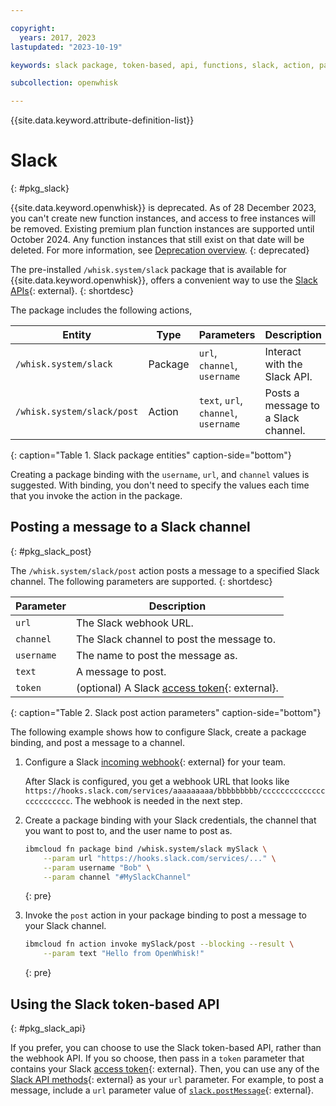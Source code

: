 ```yaml
---

copyright:
  years: 2017, 2023
lastupdated: "2023-10-19"

keywords: slack package, token-based, api, functions, slack, action, package

subcollection: openwhisk

---
```


{{site.data.keyword.attribute-definition-list}}

# Slack
{: #pkg_slack}

{{site.data.keyword.openwhisk}} is deprecated. As of 28 December 2023, you can't create new function instances, and access to free instances will be removed. Existing premium plan function instances are supported until October 2024. Any function instances that still exist on that date will be deleted. For more information, see [Deprecation overview](/docs/openwhisk?topic=openwhisk-dep-overview).
{: deprecated}

The pre-installed `/whisk.system/slack` package that is available for {{site.data.keyword.openwhisk}}, offers a convenient way to use the [Slack APIs](https://api.slack.com/){: external}.
{: shortdesc}

The package includes the following actions,

| Entity | Type | Parameters | Description |
| --- | --- | --- | --- |
| `/whisk.system/slack` | Package | `url`, `channel`, `username` | Interact with the Slack API. |
| `/whisk.system/slack/post` | Action | `text`, `url`, `channel`, `username` | Posts a message to a Slack channel. |
{: caption="Table 1. Slack package entities" caption-side="bottom"}


Creating a package binding with the `username`, `url`, and `channel` values is suggested. With binding, you don't need to specify the values each time that you invoke the action in the package.

## Posting a message to a Slack channel
{: #pkg_slack_post}

The `/whisk.system/slack/post` action posts a message to a specified Slack channel. The following parameters are supported.
{: shortdesc}

| Parameter | Description |
| --- | --- |
| `url` | The Slack webhook URL. |
| `channel` | The Slack channel to post the message to. |
| `username` | The name to post the message as. |
| `text` | A message to post. |
| `token` | (optional) A Slack [access token](https://api.slack.com/tokens){: external}. |
{: caption="Table 2. Slack post action parameters" caption-side="bottom"}

The following example shows how to configure Slack, create a package binding, and post a message to a channel.

1. Configure a Slack [incoming webhook](https://api.slack.com/incoming-webhooks){: external} for your team.

    After Slack is configured, you get a webhook URL that looks like `https://hooks.slack.com/services/aaaaaaaaa/bbbbbbbbb/cccccccccccccccccccccccc`. The webhook is needed in the next step.

2. Create a package binding with your Slack credentials, the channel that you want to post to, and the user name to post as.

    ```sh
    ibmcloud fn package bind /whisk.system/slack mySlack \
        --param url "https://hooks.slack.com/services/..." \
        --param username "Bob" \
        --param channel "#MySlackChannel"
    ```
    {: pre}

3. Invoke the `post` action in your package binding to post a message to your Slack channel.

    ```sh
    ibmcloud fn action invoke mySlack/post --blocking --result \
        --param text "Hello from OpenWhisk!"
    ```
    {: pre}

## Using the Slack token-based API
{: #pkg_slack_api}

If you prefer, you can choose to use the Slack token-based API, rather than the webhook API. If you so choose, then pass in a `token` parameter that contains your Slack [access token](https://api.slack.com/tokens){: external}. Then, you can use any of the [Slack API methods](https://api.slack.com/methods){: external} as your `url` parameter. For example, to post a message, include a `url` parameter value of [`slack.postMessage`](https://api.slack.com/methods/chat.postMessage){: external}.


